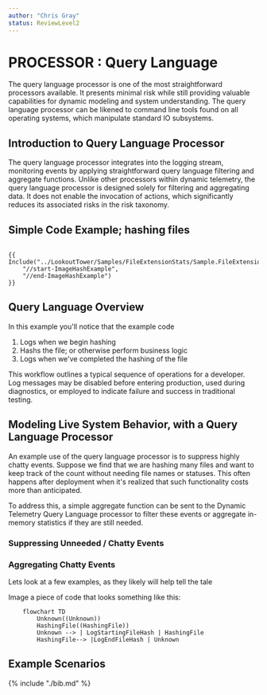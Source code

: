 ```yaml
---
author: "Chris Gray"
status: ReviewLevel2
---
```


# PROCESSOR : Query Language

The query language processor is one of the most straightforward
processors available. It presents minimal risk while still providing
valuable capabilities for dynamic modeling and system understanding. The
query language processor can be likened to command line tools found on
all operating systems, which manipulate standard IO subsystems.

## Introduction to Query Language Processor

The query language processor integrates into the logging stream,
monitoring events by applying straightforward query language filtering
and aggregate functions. Unlike other processors within dynamic
telemetry, the query language processor is designed solely for filtering
and aggregating data. It does not enable the invocation of actions,
which significantly reduces its associated risks in the risk taxonomy.

## Simple Code Example; hashing files

``` cdocs

{{ Include("../LookoutTower/Samples/FileExtensionStats/Sample.FileExtensionStats.cs",
    "//start-ImageHashExample",
    "//end-ImageHashExample")
}}
```

## Query Language Overview

In this example you'll notice that the example code

1.  Logs when we begin hashing
2.  Hashs the file; or otherwise perform business logic
3.  Logs when we've completed the hashing of the file

This workflow outlines a typical sequence of operations for a developer.
Log messages may be disabled before entering production, used during
diagnostics, or employed to indicate failure and success in traditional
testing.

## Modeling Live System Behavior, with a Query Language Processor

An example use of the query language processor is to suppress highly
chatty events. Suppose we find that we are hashing many files and want
to keep track of the count without needing file names or statuses. This
often happens after deployment when it\'s realized that such
functionality costs more than anticipated.

To address this, a simple aggregate function can be sent to the Dynamic
Telemetry Query Language processor to filter these events or aggregate
in-memory statistics if they are still needed.

### Suppressing Unneeded / Chatty Events

### Aggregating Chatty Events

Lets look at a few examples, as they likely will help tell the tale

Image a piece of code that looks something like this:

``` mermaid
    flowchart TD
        Unknown((Unknown))
        HashingFile((HashingFile))
        Unknown --> | LogStartingFileHash | HashingFile
        HashingFile--> |LogEndFileHash | Unknown
```

## Example Scenarios

{% include "./bib.md" %}
